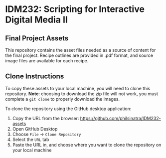 # IDM232: Scripting for Interactive Digital Media II

## Final Project Assets

This repository contains the asset files needed as a source of content for the final project. Recipe outlines are provided in .pdf format, and source image files are available for each recipe.

## Clone Instructions

To copy these assets to your local machine, you will need to clone this repository. **Note**: choosing to download the zip file will not work, you must complete a `git clone` to properly download the images.

To clone the repository using the GitHub desktop application:

1. Copy the URL from the browser: https://github.com/philsinatra/IDM232-assets
1. Open GitHub Desktop
1. Choose `File` -> `Clone Repository`
1. Select the `URL` tab
1. Paste the URL in, and choose where you want to clone the repository on your local machine